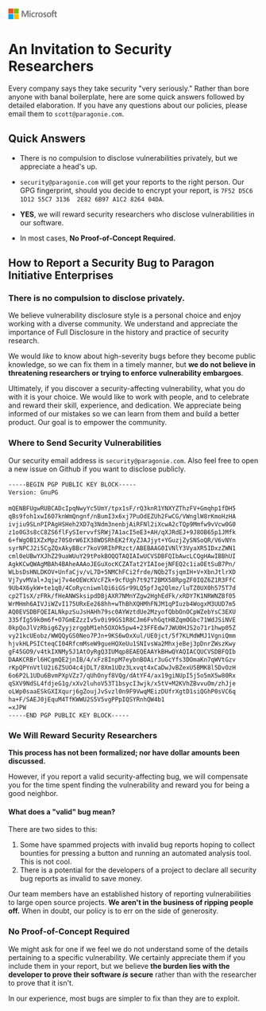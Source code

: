 ![](./media/solutions-microsoft-logo-small.png)
# An Invitation to Security Researchers

Every company says they take security "very seriously." Rather than bore anyone 
with banal boilerplate, here are some quick answers followed by detailed
elaboration. If you have any questions about our policies, please email them to
`scott@paragonie.com`.

## Quick Answers

* There is no compulsion to disclose vulnerabilities privately, but we 
  appreciate a head's up.
* `security@paragonie.com` will get your reports to the right person. Our GPG 
  fingerprint, should you decide to encrypt your report, is 
  `7F52 D5C6 1D12 55C7 3136  2E82 6B97 A1C2 8264 04DA`.

* **YES**, we will reward security researchers who disclose vulnerabilities in
  our software.
* In most cases, **No Proof-of-Concept Required.**

## How to Report a Security Bug to Paragon Initiative Enterprises

### There is no compulsion to disclose privately.

We believe vulnerability disclosure style is a personal choice and enjoy working
with a diverse community. We understand and appreciate the importance of Full 
Disclosure in the history and practice of security research.

We would *like* to know about high-severity bugs before they become public
knowledge, so we can fix them in a timely manner, but **we do not believe in 
threatening researchers or trying to enforce vulnerability embargoes**.

Ultimately, if you discover a security-affecting vulnerability, what you do with
it is your choice. We would like to work with people, and to celebrate and 
reward their skill, experience, and dedication. We appreciate being informed of
our mistakes so we can learn from them and build a better product. Our goal is
to empower the community.

### Where to Send Security Vulnerabilities

Our security email address is `security@paragonie.com`. Also feel free to open a
new issue on Github if you want to disclose publicly.

```
-----BEGIN PGP PUBLIC KEY BLOCK-----
Version: GnuPG

mQENBFUgwRUBCADcIpqNwyYc5UmY/tpx1sF/rQ3knR1YNXYZThzFV+Gmqhp1fDH5
qBs9foh1xwI6O7knWmQngnf/nBumI3x6xj7PuOdEZUh2FwCG/VWnglW8rKmoHzHA
ivjiu9SLnPIPAgHSHeh2XD7q3Ndm3nenbjAiRFNl2iXcwA2cTQp9Mmfw9vVcw0G0
z1o0G3s8cC8ZS6flFySIervvfSRWj7A1acI5eE3+AH/qXJRdEJ+9J8OB65p1JMfk
6+fWgOB1XZxMpz70S0rW6IX38WDSRhEK2fXyZJAJjyt+YGuzjZySNSoQR/V6vNYn
syrNPCJ2i5CgZQxAkyBBcr7koV9RIhPRzct/ABEBAAG0IVNlY3VyaXR5IDxzZWN1
cml0eUBwYXJhZ29uaWUuY29tPokBOQQTAQIAIwUCVSDBFQIbAwcLCQgHAwIBBhUI
AgkKCwQWAgMBAh4BAheAAAoJEGuXocKCZATat2YIAIoejNFEQ2c1iaOEtSuB7Pn/
WLbsDsHNLDKOV+UnfaCjv/vL7D+5NMChFCi2frde/NQb2TsjqmIH+V+XbnJtlrXD
Vj7yvMVal+Jqjwj7v4eOEWcKVcFZk+9cfUgh7t92T2BMX58RpgZF0IQZ6Z1R3FfC
9Ub4X6ykW+te1q0/4CoRycniwmlQi6iGSr99LQ5pfJq2Qlmz/luTZ0UX0h575T7d
cp2T1sX/zFRk/fHeANWSksipdDBjAXR7NMnYZgw2HghEdFk/xRDY7K1NRWNZBf05
WrMHmh6AIVJiWZvI175URxEe268hh+wThBhXQHMhFNJM1qPIuzb4WogxM3UUD7m5
AQ0EVSDBFQEIALNkpzSuJsHAHh79sc0AYWztdUe2MzyofQbbOnOCpWZebYsC3EXU
335fIg59k0m6f+O7GmEZzzIv5v0i99GS1R8CJm6FvhGqtH8ZqmOGbc71WdJSiNVE
0kpQoJlVzRbig6ZyyjzrggbM1eh5OXOk5pw4+23FFEdw7JWU0HJS2o71r1hwp05Z
vy21kcUEobz/WWQQyGS0Neo7PJn+9KS6wOxXul/UE0jct/5f7KLMdWMJ1VgniQmm
hjvkHLPSICteqCI04RfcmMseW9gueHQXeUu1SNIvsWa2MhxjeBej3pDnrZWszKwy
gF45GO9/v4tkIXNMy5J1AtOyRgQ3IUMqp8EAEQEAAYkBHwQYAQIACQUCVSDBFQIb
DAAKCRBrl6HCgmQE2jnIB/4/xFz8InpM7eybnBOAir3uGcYfs3DOmaKn7qWVtGzv
rKpQPYnVtlU2i6Z5UO4c4jDLT/8Xm1UDz3Lxvqt4xCaDwJvBZexU5BMK8l5DvOzH
6o6P2L1UDu6BvmPXpVZz7/qUhOnyf8VQg/dAtYF4/ax19giNUpI5j5o5mX5w80Rx
qSXV9NdSL4fdjeG1g/xXv2luhoV53T1bsycI3wjk/x5tV+M2KVhZBvvuOm/zhJje
oLWp0saaESkGXIXqurj6gZoujJvSvzl0n9F9VwqMEizDUfrXgtD1siQGhP0sVC6q
ha+F/SAEJ0jEquM4TfKWWU2S5V5vgPPpIQSYRnhQW4b1
=xJPW
-----END PGP PUBLIC KEY BLOCK-----
```

### We Will Reward Security Researchers

**This process has not been formalized; nor have dollar amounts been 
discussed.**

However, if you report a valid security-affecting bug, we will compensate you
for the time spent finding the vulnerability and reward you for being a good
neighbor.

#### What does a "valid" bug mean?

There are two sides to this:

1. Some have spammed projects with invalid bug reports hoping to collect
   bounties for pressing a button and running an automated analysis tool. This
   is not cool.
2. There is a potential for the developers of a project to declare all security
   bug reports as invalid to save money.

Our team members have an established history of reporting vulnerabilities to
large open source projects. **We aren't in the business of ripping people off.**
When in doubt, our policy is to err on the side of generosity.

### No Proof-of-Concept Required

We might ask for one if we feel we do not understand some of the details 
pertaining to a specific vulnerability. We certainly appreciate them if you 
include them in your report, but we believe **the burden lies with the developer
to prove their software *is* secure** rather than with the researcher to prove
that it isn't.

In our experience, most bugs are simpler to fix than they are to exploit.

